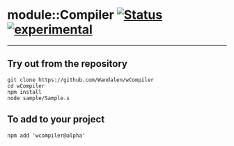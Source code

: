 
# module::Compiler [![Status](https://github.com/Wandalen/wCompiler/workflows/publish/badge.svg)](https://github.com/Wandalen/wCompiler/actions?query=workflow%3Apublish) [![experimental](https://img.shields.io/badge/stability-experimental-orange.svg)](https://github.com/emersion/stability-badges#experimental)

___

## Try out from the repository
```
git clone https://github.com/Wandalen/wCompiler
cd wCompiler
npm install
node sample/Sample.s
```

## To add to your project
```
npm add 'wcompiler@alpha'
```


